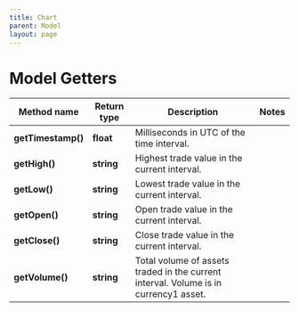```yaml
---
title: Chart
parent: Model
layout: page
---
```


# Model Getters

Method name | Return type | Description | Notes
------------ | ------------- | ------------- | -------------
**getTimestamp()** | **float** | Milliseconds in UTC of the time interval. |
**getHigh()** | **string** | Highest trade value in the current interval. |
**getLow()** | **string** | Lowest trade value in the current interval. |
**getOpen()** | **string** | Open trade value in the current interval. |
**getClose()** | **string** | Close trade value in the current interval. |
**getVolume()** | **string** | Total volume of assets traded in the current interval. Volume is in currency1 asset. |

